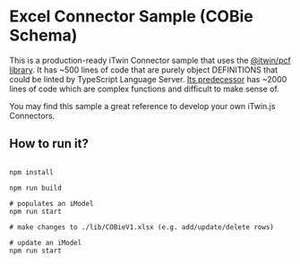 # Excel Connector Sample (COBie Schema)

This is a production-ready iTwin Connector sample that uses the [@itwin/pcf library](https://github.com/iTwin/pcf). It has ~500 lines of code that are purely object DEFINITIONS that could be linted by TypeScript Language Server. [Its predecessor](https://github.com/imodeljs/itwin-connector-sample) has ~2000 lines of code which are complex functions and difficult to make sense of.

You may find this sample a great reference to develop your own iTwin.js Connectors.

## How to run it?

```console

npm install

npm run build

# populates an iModel
npm run start

# make changes to ./lib/COBieV1.xlsx (e.g. add/update/delete rows)

# update an iModel
npm run start 

```